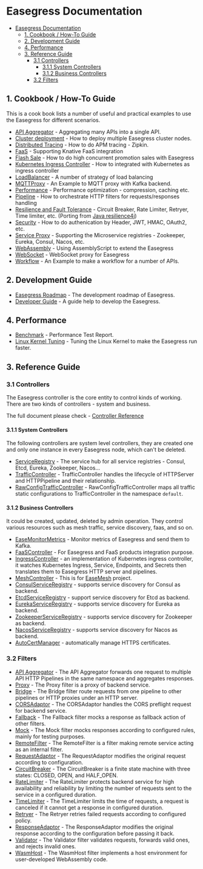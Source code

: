 # Easegress Documentation

- [Easegress Documentation](#easegress-documentation)
	- [1. Cookbook / How-To Guide](#1-cookbook--how-to-guide)
	- [2. Development Guide](#2-development-guide)
	- [4. Performance](#4-performance)
	- [3. Reference Guide](#3-reference-guide)
		- [3.1 Controllers](#31-controllers)
			- [3.1.1 System Controllers](#311-system-controllers)
			- [3.1.2 Business Controllers](#312-business-controllers)
		- [3.2 Filters](#32-filters)

## 1. Cookbook / How-To Guide
This is a cook book lists a number of useful and practical examples to use the Easegress for different scenarios.

- [API Aggregator](./cookbook/api_aggregator.md) - Aggregating many APIs into a single API.
- [Cluster deployment](./cookbook/multi_node_cluster.md) - How to deploy multiple Easegress cluster nodes.
- [Distributed Tracing](./cookbook/distributed_tracing.md) - How to do APM tracing  - Zipkin.
- [FaaS](./cookbook/faas.md) - Supporting Knative FaaS integration
- [Flash Sale](./cookbook/flash_sale.md) - How to do high concurrent promotion sales with Easegress
- [Kubernetes Ingress Controller](./cookbook/k8s_ingress_controller.md) - How to integrated with Kubernetes as ingress controller
- [LoadBalancer](./cookbook/load_balancer.md) - A number of strategy of load balancing
- [MQTTProxy](./cookbook/mqtt_proxy.md) - An Example to MQTT proxy with Kafka backend.
- [Performance](./cookbook/performance.md) - Performance optimization - compression, caching etc.
- [Pipeline](./cookbook/pipeline.md) - How to orchestrate HTTP filters for requests/responses handling
- [Resilience and Fault Tolerance](./cookbook/resilience.md) - Circuit Breaker, Rate Limiter, Retryer, Time limiter, etc. (Porting from [Java resilience4j](https://github.com/resilience4j/resilience4j))
- [Security](./cookbook/security.md) - How to do authenication by Header, JWT, HMAC, OAuth2, etc.
- [Service Proxy](./cookbook/service_proxy.md) - Supporting the Microservice  registries - Zookeeper, Eureka, Consul, Nacos, etc.
- [WebAssembly](./cookbook/wasm.md) - Using AssemblyScript to extend the Easegress
- [WebSocket](./cookbook/websocket.md) - WebSocket proxy for Easegress
- [Workflow](./cookbook/workflow.md) - An Example to make a workflow for a number of APIs.



## 2. Development Guide

- [Easegress Roadmap](./Roadmap.md) - The development roadmap of Easegress.
- [Developer Guide](./developer-guide.md) - A guide help to develop the Easegress.

## 4. Performance
- [Benchmark](./reference/benchmark.md) - Performance Test Report.
- [Linux Kernel Tuning](./reference/kernel-tuning.md) - Tuning the Linux Kernel to make the Easegress run faster.

## 3. Reference Guide

### 3.1 Controllers

The Easegress controller is the core entity to control kinds of working. There are two kinds of controllers - system and business. 

The full document please check - [Controller Reference](./reference/controllers.md)

#### 3.1.1 System Controllers

The following controllers are system level controllers,  they are created one and only one instance in every Easegress node, which can't be deleted. 

- [ServiceRegistry](./referenece/controllers.md#serviceregistry) - The service hub for all service registries - Consul, Etcd, Eureka, Zookeeper, Nacos...
- [TrafficController](./reference/controllers.md#trafficcontroller) - TrafficController handles the lifecycle of HTTPServer and HTTPPipeline and their relationship. 
- [RawConfigTrafficController](./reference/controllers.md#rawconfigtrafficcontroller) - RawConfigTrafficController maps all traffic static configurations to TrafficController in the namespace `default`.

#### 3.1.2 Business Controllers

It could be created, updated, deleted by admin operation. They control various resources such as mesh traffic, service discovery, faas, and so on.

- [EaseMonitorMetrics](./reference/controllers.md#) - Monitor metrics of Easegress and send them to Kafka.
- [FaaSController](./reference/controllers.md#function) - For Easegress and FaaS products integration purpose.
- [IngressController](./reference/controllers.md#ingresscontroller) - an implementation of Kubernetes ingress controller, it watches Kubernetes Ingress, Service, Endpoints, and Secrets then translates them to Easegress HTTP server and pipelines. 
- [MeshController](./reference/controllers.md#meshcontroller) - This is for [EaseMesh](https://github.com/megaease/easemesh) project.
- [ConsulServiceRegistry](./reference/controllers.md#consulserviceregistry) - supports service discovery for Consul as backend. 
- [EtcdServiceRegistry](./reference/controllers.md#etcdserviceregistry) - support service discovery for Etcd as backend. 
- [EurekaServiceRegistry](./reference/controllers.md#eurekaserviceregistry) - supports service discovery for Eureka as backend. 
- [ZookeeperServiceRegistry](./reference/controllers.md#zookeeperserviceregistry) -  supports service discovery for Zookeeper as backend. 
- [NacosServiceRegistry](./reference/controllers.md#nacosserviceregistry) - supports service discovery for Nacos as backend.
- [AutoCertManager](./reference/controllers.md#autocertmanager) - automatically manage HTTPS certificates. 


### 3.2 Filters
- [API Aggregator](./referenece/filters.md#APIAggregator) - The API Aggregator forwards one request to multiple API HTTP Pipelines in the same namespace and aggregates responses.
- [Proxy](./referenece/filters.md#Proxy) - The Proxy filter is a proxy of backend service. 
- [Bridge](./referenece/filters.md#Bridge) - The Bridge filter route requests from one pipeline to other pipelines or HTTP proxies under an HTTP server.
- [CORSAdaptor](./referenece/filters.md#CORSAdaptor) - The CORSAdaptor handles the CORS preflight request for backend service.
- [Fallback](./referenece/filters.md#Fallback) - The Fallback filter mocks a response as fallback action of other filters. 
- [Mock](./referenece/filters.md#Mock) - The Mock filter mocks responses according to configured rules, mainly for testing purposes.
- [RemoteFilter](./referenece/filters.md#RemoteFilter) - The RemoteFilter is a filter making remote service acting as an internal filter. 
- [RequestAdaptor](./referenece/filters.md#RequestAdaptor) - The RequestAdaptor modifies the original request according to configuration.
- [CircuitBreaker](./referenece/filters.md#CircuitBreaker) - The CircuitBreaker is a finite state machine with three states: CLOSED, OPEN, and HALF_OPEN.
- [RateLimiter](./referenece/filters.md#RateLimiter) - The RateLimiter protects backend service for high availability and reliability by limiting the number of requests sent to the service in a configured duration.
- [TimeLimiter](./referenece/filters.md#TimeLimiter) - The TimeLimiter limits the time of requests, a request is canceled if it cannot get a response in configured duration.
- [Retryer](./referenece/filters.md#Retryer) - The Retryer retries failed requests according to configured policy.
- [ResponseAdaptor](./referenece/filters.md#ResponseAdaptor) - The ResponseAdaptor modifies the original response according to the configuration before passing it back.
- [Validator](./referenece/filters.md#Validator) - The Validator filter validates requests, forwards valid ones, and rejects invalid ones. 
- [WasmHost](./referenece/filters.md#WasmHost) - The WasmHost filter implements a host environment for user-developed WebAssembly code. 


